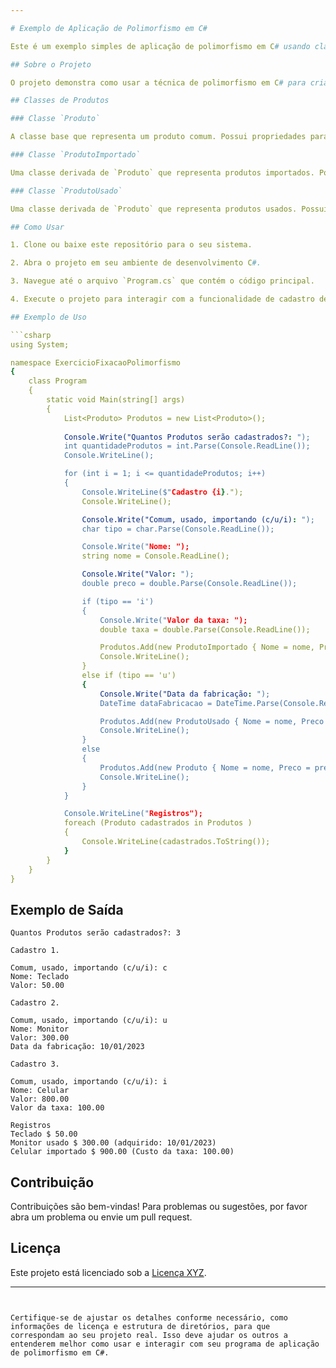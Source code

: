 ```yaml
---

# Exemplo de Aplicação de Polimorfismo em C#

Este é um exemplo simples de aplicação de polimorfismo em C# usando classes relacionadas a produtos.

## Sobre o Projeto

O projeto demonstra como usar a técnica de polimorfismo em C# para criar uma hierarquia de classes relacionadas a produtos. Três tipos de produtos são representados: comum, importado e usado. Cada tipo de produto tem características específicas que são tratadas por meio de classes derivadas.

## Classes de Produtos

### Classe `Produto`

A classe base que representa um produto comum. Possui propriedades para nome e preço. Além disso, ela possui um método virtual `ValorProduto()` para calcular o valor do produto.

### Classe `ProdutoImportado`

Uma classe derivada de `Produto` que representa produtos importados. Possui uma propriedade adicional `CustoTaxa` que representa a taxa de importação. O método `ValorProduto()` é sobrescrito para adicionar o custo da taxa de importação ao valor do produto.

### Classe `ProdutoUsado`

Uma classe derivada de `Produto` que representa produtos usados. Possui uma propriedade adicional `Fabricacao` que representa a data de aquisição do produto usado.

## Como Usar

1. Clone ou baixe este repositório para o seu sistema.

2. Abra o projeto em seu ambiente de desenvolvimento C#.

3. Navegue até o arquivo `Program.cs` que contém o código principal.

4. Execute o projeto para interagir com a funcionalidade de cadastro de produtos.

## Exemplo de Uso

```csharp
using System;

namespace ExercicioFixacaoPolimorfismo
{
    class Program
    {
        static void Main(string[] args)
        {
            List<Produto> Produtos = new List<Produto>();
                
            Console.Write("Quantos Produtos serão cadastrados?: ");
            int quantidadeProdutos = int.Parse(Console.ReadLine());
            Console.WriteLine();

            for (int i = 1; i <= quantidadeProdutos; i++)
            {
                Console.WriteLine($"Cadastro {i}.");
                Console.WriteLine();

                Console.Write("Comum, usado, importando (c/u/i): ");
                char tipo = char.Parse(Console.ReadLine());

                Console.Write("Nome: ");
                string nome = Console.ReadLine();

                Console.Write("Valor: ");
                double preco = double.Parse(Console.ReadLine());

                if (tipo == 'i')
                {
                    Console.Write("Valor da taxa: ");
                    double taxa = double.Parse(Console.ReadLine());

                    Produtos.Add(new ProdutoImportado { Nome = nome, Preco = preco, CustoTaxa = taxa });
                    Console.WriteLine();
                }
                else if (tipo == 'u')
                {
                    Console.Write("Data da fabricação: ");
                    DateTime dataFabricacao = DateTime.Parse(Console.ReadLine());

                    Produtos.Add(new ProdutoUsado { Nome = nome, Preco = preco, Fabricacao = dataFabricacao });
                    Console.WriteLine();
                }
                else
                {
                    Produtos.Add(new Produto { Nome = nome, Preco = preco });
                    Console.WriteLine();
                }
            }

            Console.WriteLine("Registros");
            foreach (Produto cadastrados in Produtos )
            {
                Console.WriteLine(cadastrados.ToString());
            }
        }
    }
}
```

## Exemplo de Saída

```
Quantos Produtos serão cadastrados?: 3

Cadastro 1.

Comum, usado, importando (c/u/i): c
Nome: Teclado
Valor: 50.00

Cadastro 2.

Comum, usado, importando (c/u/i): u
Nome: Monitor
Valor: 300.00
Data da fabricação: 10/01/2023

Cadastro 3.

Comum, usado, importando (c/u/i): i
Nome: Celular
Valor: 800.00
Valor da taxa: 100.00

Registros
Teclado $ 50.00
Monitor usado $ 300.00 (adquirido: 10/01/2023)
Celular importado $ 900.00 (Custo da taxa: 100.00)
```

## Contribuição

Contribuições são bem-vindas! Para problemas ou sugestões, por favor abra um problema ou envie um pull request.

## Licença

Este projeto está licenciado sob a [Licença XYZ](link_da_licenca).
  
---
```


Certifique-se de ajustar os detalhes conforme necessário, como informações de licença e estrutura de diretórios, para que correspondam ao seu projeto real. Isso deve ajudar os outros a entenderem melhor como usar e interagir com seu programa de aplicação de polimorfismo em C#.
